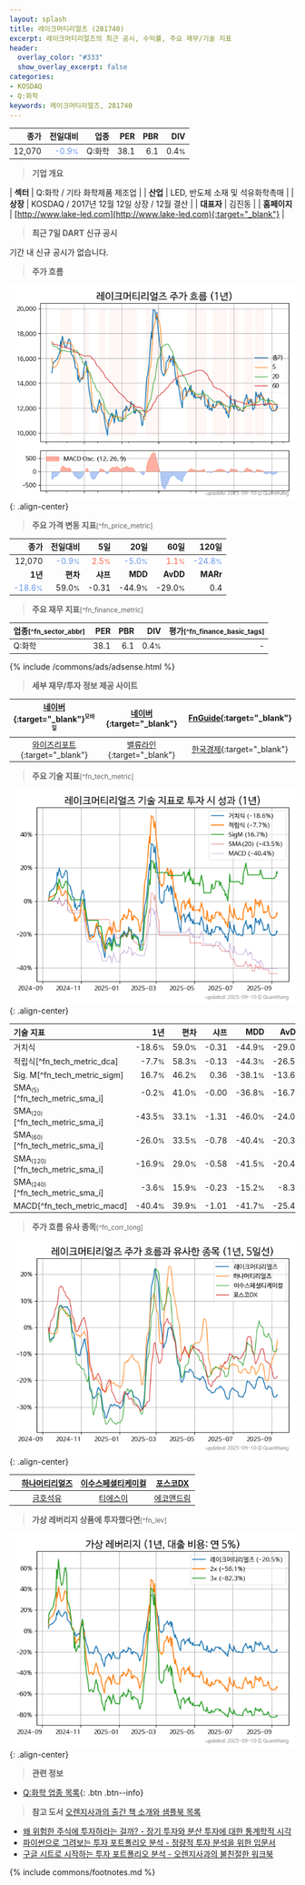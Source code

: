 ```yaml
---
layout: splash
title: 레이크머티리얼즈 (281740)
excerpt: 레이크머티리얼즈의 최근 공시, 수익률, 주요 재무/기술 지표
header:
  overlay_color: "#333"
  show_overlay_excerpt: false
categories:
- KOSDAQ
- Q:화학
keywords: 레이크머티리얼즈, 281740
---
```


| **종가** | **전일대비** | **업종** | **PER** | **PBR** | **DIV** |
| -------: | -----------: | -------: | ------: | ------: | ------: |
| 12,070 | <span style="color: cornflowerblue">-0.9<small>%</small></span> | Q:화학 | 38.1 | 6.1 | 0.4<small>%</small> |

<!-- more -->


> **기업 개요**<a id="company"></a>

| <span style="white-space:nowrap;">**섹터**</span> | Q:화학 / 기타 화학제품 제조업 |
| <span style="white-space:nowrap;">**산업**</span> | LED, 반도체 소재 및 석유화학촉매 |
| <span style="white-space:nowrap;">**상장**</span> | KOSDAQ / 2017년 12월 12일 상장 / 12월 결산 |
| <span style="white-space:nowrap;">**대표자**</span> | 김진동 |
| <span style="white-space:nowrap;">**홈페이지**</span> | [http://www.lake-led.com](http://www.lake-led.com){:target="_blank"} |


> **최근 7일 DART 신규 공시**<a id="dart"></a>

기간 내 신규 공시가 없습니다.


> **주가 흐름**<a id="price"></a>

![281740](/stock/images/281740.png){: .align-center}


> **주요 가격 변동 지표**<small>[^fn_price_metric]</small>

| **종가** | **전일대비** | **5일** | **20일** | **60일** | **120일** |
| -------: | -----------: | ------: | -------: | -------: | --------: |
| 12,070 | <span style="color: cornflowerblue">-0.9<small>%</small></span> | <span style="color: tomato">2.5<small>%</small></span> | <span style="color: cornflowerblue">-5.0<small>%</small></span> | <span style="color: tomato">1.1<small>%</small></span> | <span style="color: cornflowerblue">-24.8<small>%</small></span> |
| **1년** | **편차** | **샤프** | **MDD** | **AvDD** | **MARr** |
| <span style="color: cornflowerblue">-18.6<small>%</small></span> | 59.0<small>%</small> | -0.31 | -44.9<small>%</small> | -29.0<small>%</small> | 0.4 |


> **주요 재무 지표**<small>[^fn_finance_metric]</small>

| **업종**<small>[^fn_sector_abbr]</small> | **PER** | **PBR** | **DIV** | **평가**<small>[^fn_finance_basic_tags]</small> |
| :--------------------------------------- | ------: | ------: | ------: | ----------------------------------------------: |
| Q:화학 | 38.1 | 6.1 | 0.4<small>%</small> | - |



{% include /commons/ads/adsense.html %}

> **세부 재무/투자 정보 제공 사이트**

| [네이버](https://m.stock.naver.com/domestic/stock/281740/finance/summary){:target="_blank"}<sup><small>모바일</small></sup> | [네이버](https://finance.naver.com/item/coinfo.naver?code=281740){:target="_blank"} | [FnGuide](https://comp.fnguide.com/SVO2/ASP/SVD_Invest.asp?gicode=A281740&MenuYn=Y){:target="_blank"} |
| :---: | :---: | :---: |
| [와이즈리포트](https://comp.wisereport.co.kr/company/c1040001.aspx?cmp_cd=281740){:target="_blank"} | [밸류라인](https://www.valueline.co.kr/finance/summary/281740){:target="_blank"} | [한국경제](https://markets.hankyung.com/stock/281740/financial-summary){:target="_blank"} |


> **주요 기술 지표**<small>[^fn_tech_metric]</small>


![281740](/stock/images/281740_tech.png){: .align-center}

| **기술 지표** | **1년** | **편차** | **샤프** | **MDD** | **AvDD** |
| :------------ | ------: | -----------: | -------: | ------: | -------: |
| 거치식 | -18.6<small>%</small> | 59.0<small>%</small> | -0.31 | -44.9<small>%</small> | -29.0<small>%</small> |
| 적립식[^fn_tech_metric_dca] | -7.7<small>%</small> | 58.3<small>%</small> | -0.13 | -44.3<small>%</small> | -26.5<small>%</small> |
| Sig. M[^fn_tech_metric_sigm] | 16.7<small>%</small> | 46.2<small>%</small> | 0.36 | -38.1<small>%</small> | -13.6<small>%</small> |
| SMA<small><sub>(5)</sub></small>[^fn_tech_metric_sma_i] | -0.2<small>%</small> | 41.0<small>%</small> | -0.00 | -36.8<small>%</small> | -16.7<small>%</small> |
| SMA<small><sub>(20)</sub></small>[^fn_tech_metric_sma_i] | -43.5<small>%</small> | 33.1<small>%</small> | -1.31 | -46.0<small>%</small> | -24.0<small>%</small> |
| SMA<small><sub>(60)</sub></small>[^fn_tech_metric_sma_i] | -26.0<small>%</small> | 33.5<small>%</small> | -0.78 | -40.4<small>%</small> | -20.3<small>%</small> |
| SMA<small><sub>(120)</sub></small>[^fn_tech_metric_sma_i] | -16.9<small>%</small> | 29.0<small>%</small> | -0.58 | -41.5<small>%</small> | -20.4<small>%</small> |
| SMA<small><sub>(240)</sub></small>[^fn_tech_metric_sma_i] | -3.6<small>%</small> | 15.9<small>%</small> | -0.23 | -15.2<small>%</small> | -8.3<small>%</small> |
| MACD[^fn_tech_metric_macd] | -40.4<small>%</small> | 39.9<small>%</small> | -1.01 | -41.7<small>%</small> | -25.4<small>%</small> |


> **주가 흐름 유사 종목**<a id="corr"></a><small>[^fn_corr_long]</small>

![281740](/stock/images/281740_corr.png){: .align-center}

|       | [하나머티리얼즈](/166090/) | [이수스페셜티케미컬](/457190/) | [포스코DX](/022100/) |
| :---: | :------------------------------------: | :------------------------------------: | :------------------------------------: |
|       | [금호석유](/011780/) | [티에스이](/131290/) | [에코앤드림](/101360/) |


> **가상 레버리지 상품에 투자했다면**<a id="2x"></a><small>[^fn_lev]</small>

![281740](/stock/images/281740_2x.png){: .align-center}


> **관련 정보**

- [Q:화학 업종 목록](/stats/sector/kosdaq_업종_화학_종목/){: .btn .btn--info}

> **참고 도서** [오렌지사과의 출간 책 소개와 샘플북 목록](https://kongdori.tistory.com/691)

- [왜 위험한 주식에 투자하라는 걸까? - 장기 투자와 분산 투자에 대한 통계학적 시각](https://kongdori.tistory.com/421)
- [파이썬으로 그려보는 투자 포트폴리오 분석  - 정량적 투자 분석을 위한 입문서](https://kongdori.tistory.com/643)
- [구글 시트로 시작하는 투자 포트폴리오 분석 - 오렌지사과의 불친절한 워크북](https://kongdori.tistory.com/449)


{% include commons/footnotes.md %}